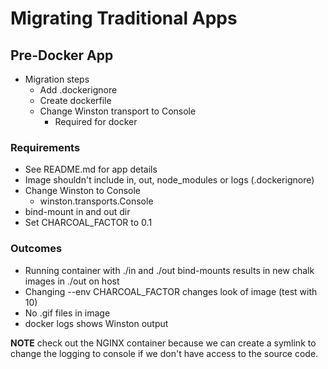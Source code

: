 # Migrating Traditional Apps

## Pre-Docker App

- Migration steps
  - Add .dockerignore
  - Create dockerfile
  - Change Winston transport to Console
    - Required for docker

### Requirements

- See README.md for app details
- Image shouldn't include in, out, node_modules or logs (.dockerignore)
- Change Winston to Console
  - winston.transports.Console
- bind-mount in and out dir
- Set CHARCOAL_FACTOR to 0.1


### Outcomes

- Running container with ./in and ./out bind-mounts results in new chalk images in ./out on host
- Changing --env CHARCOAL_FACTOR changes look of image (test with 10)
- No .gif files in image
- docker logs shows Winston output

**NOTE** check out the NGINX container because we can create a symlink to change the logging to console if we don't have access to the source code.
